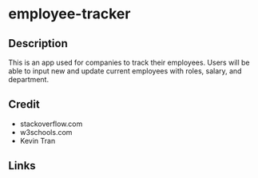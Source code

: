 # employee-tracker

 ## Description
 This is an app used for companies to track their employees. Users will be able to input new and update current employees with roles, salary, and department. 
 
 ## Credit 
 - stackoverflow.com
 - w3schools.com
 - Kevin Tran 


## Links
